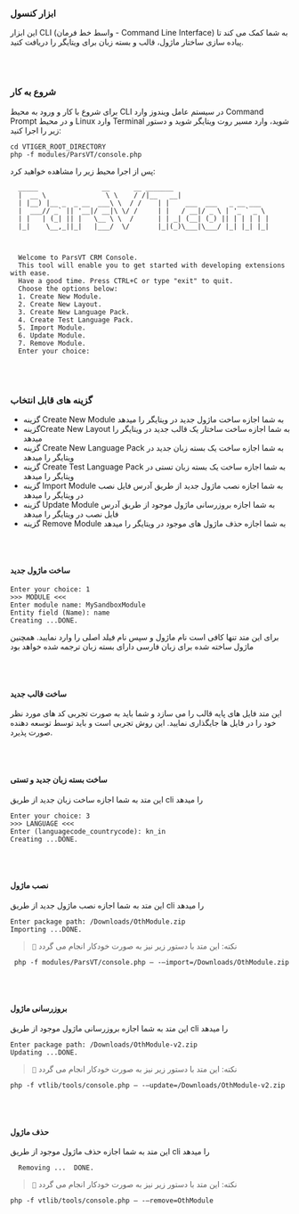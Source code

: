 ### ابزار کنسول 
این ابزار CLI (واسط خط فرمان - Command Line Interface) به شما کمک می کند تا پیاده سازی ساختار ماژول، قالب و بسته زبان برای ویتایگر را دریافت کنید.

 <br>
 <br>
 
 ### شروع به کار
برای شروع با کار و ورود به محیط CLI در سیستم عامل ویندوز وارد Command Prompt و در محیط Linux وارد Terminal شوید، وارد مسیر روت ویتایگر شوید و دستور زیر را اجرا کنید:
```
cd VTIGER_ROOT_DIRECTORY
php -f modules/ParsVT/console.php
```

پس از اجرا محیط زیر را مشاهده خواهید کرد:
```
  _____                __      __ _______
  |  __ \               \ \    / /|__   __|
  | |__) |__ _  _ __  ___\ \  / /    | |    ___  ___   _ __ ___
  |  ___// _` || '__|/ __|\ \/ /     | |   / __|/ _ \ | '_ ` _ \
  | |   | (_| || |   \__ \ \  /      | | _| (__| (_) || | | | | |
  |_|    \__,_||_|   |___/  \/       |_|(_)\___|\___/ |_| |_| |_|



  Welcome to ParsVT CRM Console.
  This tool will enable you to get started with developing extensions with ease.
  Have a good time. Press CTRL+C or type "exit" to quit.
  Choose the options below:
  1. Create New Module.
  2. Create New Layout.
  3. Create New Language Pack.
  4. Create Test Language Pack.
  5. Import Module.
  6. Update Module.
  7. Remove Module.
  Enter your choice:

```
 <br>
 <br>

###  گزینه های قابل انتخاب

* گزینه Create New Module به شما اجازه ساخت ماژول جدید در ویتایگر را میدهد
* گزینهCreate New Layout به شما اجازه ساخت ساختار یک قالب جدید در ویتایگر را میدهد
* گزینه Create New Language Pack به شما اجازه ساخت یک بسته زبان جدید در ویتایگر را میدهد
* گزینه Create Test Language Pack به شما اجازه ساخت یک بسته زبان تستی در ویتایگر را میدهد
* گزینه Import Module به شما اجازه نصب ماژول جدید از طریق آدرس فایل نصب در ویتایگر را میدهد
* گزینه Update Module به شما اجازه بروزرسانی ماژول موجود از طریق آدرس فایل نصب در ویتایگر را میدهد
* گزینه Remove Module به شما اجازه حذف ماژول های موجود در ویتایگر را میدهد

 
 <br>
 <br>

#### ساخت ماژول جدید

```
Enter your choice: 1
>>> MODULE <<<
Enter module name: MySandboxModule
Entity field (Name): name
Creating ...DONE.
```
 
برای این متد تنها کافی است نام ماژول و سپس نام فیلد اصلی را وارد نمایید.
همچنین ماژول ساخته شده برای زبان فارسی دارای بسته زبان ترجمه شده خواهد بود
 
 <br>
 <br>

#### ساخت قالب جدید
این متد فایل های پایه قالب را می سازد و شما باید به صورت تجربی کد های مورد نظر خود را در فایل ها جایگذاری نمایید. این روش تجربی است و باید توسط توسعه دهنده صورت پذیرد.
 
 
 <br>
 <br>

#### ساخت بسته زبان جدید و تستی
این متد به شما اجازه ساخت زبان جدید از طریق cli را میدهد

```
Enter your choice: 3
>>> LANGUAGE <<<
Enter (languagecode_countrycode): kn_in
Creating ...DONE.
```

 <br>
 <br>

#### نصب ماژول 
این متد به شما اجازه نصب ماژول جدید از طریق cli را میدهد

```
Enter package path: /Downloads/OthModule.zip
Importing ...DONE.
```

> ``📝`` نکته: 
> این متد با دستور زیر نیز به صورت خودکار انجام می گردد

```
 php -f modules/ParsVT/console.php – -–import=/Downloads/OthModule.zip
 ```


 <br>
 <br>

#### بروزرسانی ماژول
این متد به شما اجازه بروزرسانی ماژول موجود از طریق cli را میدهد

```
Enter package path: /Downloads/OthModule-v2.zip
Updating ...DONE.
```

> ``📝`` نکته:
> این متد با دستور زیر نیز به صورت خودکار انجام می گردد

```
php -f vtlib/tools/console.php – -–update=/Downloads/OthModule-v2.zip
 ```


 <br>
 <br>


#### حذف ماژول
این متد به شما اجازه حذف ماژول موجود از طریق cli را میدهد

```
  Removing ...  DONE.
```

> ``📝`` نکته:
> این متد با دستور زیر نیز به صورت خودکار انجام می گردد

```
php -f vtlib/tools/console.php – -–remove=OthModule
 ```


 <br>
 <br>